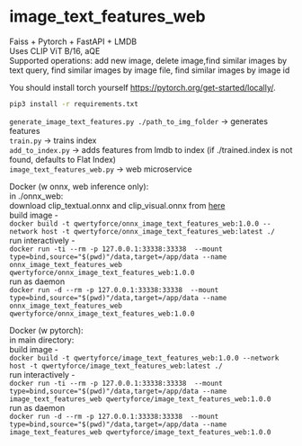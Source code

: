 # image_text_features_web
Faiss + Pytorch + FastAPI + LMDB <br>
Uses CLIP ViT B/16, aQE <br>
Supported operations: add new image, delete image,find similar images by text query, find similar images by image file, find similar images by image id <br>

You should install torch yourself https://pytorch.org/get-started/locally/.  
```bash
pip3 install -r requirements.txt
```

```generate_image_text_features.py ./path_to_img_folder``` -> generates features  
```train.py``` -> trains index  
```add_to_index.py``` -> adds features from lmdb to index  (if ./trained.index is not found, defaults to Flat Index)  
```image_text_features_web.py``` -> web microservice  

Docker (w onnx, web inference only):  
  in ./onnx_web:  
  download clip_textual.onnx and clip_visual.onnx from [here](https://github.com/qwertyforce/image_text_features_web/releases/tag/clip_models_0)  
  build image -   
  ```docker build -t qwertyforce/onnx_image_text_features_web:1.0.0 --network host -t qwertyforce/onnx_image_text_features_web:latest ./```   
  run interactively -    
  ```docker run -ti --rm -p 127.0.0.1:33338:33338  --mount type=bind,source="$(pwd)"/data,target=/app/data --name onnx_image_text_features_web qwertyforce/onnx_image_text_features_web:1.0.0```   
  run as daemon    
  ```docker run -d --rm -p 127.0.0.1:33338:33338  --mount type=bind,source="$(pwd)"/data,target=/app/data --name onnx_image_text_features_web qwertyforce/onnx_image_text_features_web:1.0.0```     
  
Docker (w pytorch):  
  in main directory:  
  build image -   
  ```docker build -t qwertyforce/image_text_features_web:1.0.0 --network host -t qwertyforce/image_text_features_web:latest ./```   
  run interactively -    
  ```docker run -ti --rm -p 127.0.0.1:33338:33338  --mount type=bind,source="$(pwd)"/data,target=/app/data --name image_text_features_web qwertyforce/image_text_features_web:1.0.0```   
  run as daemon    
  ```docker run -d --rm -p 127.0.0.1:33338:33338  --mount type=bind,source="$(pwd)"/data,target=/app/data --name image_text_features_web qwertyforce/image_text_features_web:1.0.0```     
